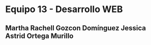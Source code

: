 # Equipo 13 - Desarrollo WEB


Martha Rachell Gozcon Domínguez
Jessica Astrid Ortega Murillo
-------------------------------------------------------

